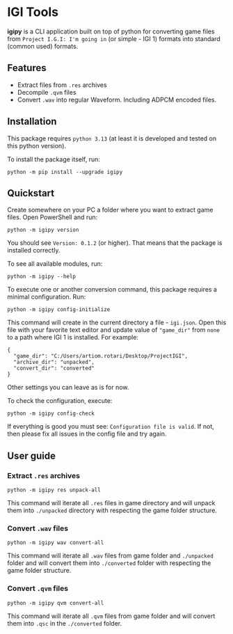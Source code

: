 # IGI Tools

**igipy** is a CLI application built on top of python for converting game files from `Project I.G.I: I'm going in` (or simple - IGI 1) formats into standard (common used) formats.

## Features

- Extract files from `.res` archives
- Decompile `.qvm` files
- Convert `.wav` into regular Waveform. Including ADPCM encoded files.


## Installation

This package requires `python 3.13` (at least it is developed and tested on this python version).

To install the package itself, run:

```
python -m pip install --upgrade igipy
```

## Quickstart

Create somewhere on your PC a folder where you want to extract game files. Open PowerShell and run:

```
python -m igipy version
```

You should see `Version: 0.1.2` (or higher). That means that the package is installed correctly.

To see all available modules, run:

```
python -m igipy --help
```

To execute one or another conversion command, this package requires a minimal configuration. Run:

```
python -m igipy config-initialize
```

This command will create in the current directory a file - `igi.json`. Open this file with your favorite text editor and update value of `"game_dir"` from `none` to a path where IGI 1 is installed. For example:

```
{
  "game_dir": "C:/Users/artiom.rotari/Desktop/ProjectIGI",
  "archive_dir": "unpacked",
  "convert_dir": "converted"
}
```

Other settings you can leave as is for now.

To check the configuration, execute:

```
python -m igipy config-check
```

If everything is good you must see: `Configuration file is valid`. If not, then please fix all issues in the config file and try again.


## User guide

### Extract `.res` archives

```
python -m igipy res unpack-all
```

This command will iterate all `.res` files in game directory and will unpack them into `./unpacked` directory with respecting the game folder structure.

### Convert `.wav` files

```
python -m igipy wav convert-all
```

This command will iterate all `.wav` files from game folder and `./unpacked` folder and will convert them into `./converted` folder with respecting the game folder structure.

### Convert `.qvm` files

```
python -m igipy qvm convert-all
```

This command will iterate all `.qvm` files from game folder and will convert them into `.qsc` in the `./converted` folder.
